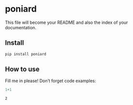 poniard
================

<!-- WARNING: THIS FILE WAS AUTOGENERATED! DO NOT EDIT! -->

This file will become your README and also the index of your
documentation.

## Install

``` sh
pip install poniard
```

## How to use

Fill me in please! Don’t forget code examples:

``` python
1+1
```

    2
